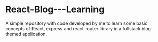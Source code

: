 # React-Blog---Learning
A simple repository with code developed by me to learn some basic concepts of React, express and react-router library in a fullstack blog-themed application.
